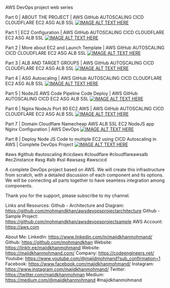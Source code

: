 AWS DevOps project web series

Part 0 | ABOUT THE PROJECT | AWS GitHub AUTOSCALING CICD CLOUDFLARE EC2 ASG ALB SSL
[![IMAGE ALT TEXT HERE](https://img.youtube.com/vi/8bnxLx1VGgg/0.jpg)](https://www.youtube.com/watch?v=8bnxLx1VGgg)

Part 1 | EC2 Configuration | AWS GitHub AUTOSCALING CICD CLOUDFLARE EC2 ASG ALB SSL
[![IMAGE ALT TEXT HERE](https://img.youtube.com/vi/J7jBw5Pbe08/0.jpg)](https://www.youtube.com/watch?v=J7jBw5Pbe08)

Part 2 | More about EC2 and Launch Template | AWS GitHub AUTOSCALING CICD CLOUDFLARE EC2 ASG ALB SSL
[![IMAGE ALT TEXT HERE](https://img.youtube.com/vi/qijxQwUWhCs/0.jpg)](https://www.youtube.com/watch?v=qijxQwUWhCs)

Part 3 | ALB AND TARGET GROUPS | AWS GitHub AUTOSCALING CICD CLOUDFLARE EC2 ASG ALB SSL
[![IMAGE ALT TEXT HERE](https://img.youtube.com/vi/6Sb1j60n60E/0.jpg)](https://www.youtube.com/watch?v=6Sb1j60n60E)

Part 4 | ASG Autoscaling | AWS GitHub AUTOSCALING CICD CLOUDFLARE EC2 ASG ALB SSL
[![IMAGE ALT TEXT HERE](https://img.youtube.com/vi/p7NlQQmubmw/0.jpg)](https://www.youtube.com/watch?v=p7NlQQmubmw)

Part 5 | NodeJS AWS Code Pipeline Code Deploy | AWS GitHub AUTOSCALING CICD EC2 ASG ALB SSL
[![IMAGE ALT TEXT HERE](https://img.youtube.com/vi/Re72SFxRdf0/0.jpg)](https://www.youtube.com/watch?v=Re72SFxRdf0)

Part 6 | Nginx NodeJs Port 80 EC2 AWS | AWS GitHub AUTOSCALING CICD CLOUDFLARE EC2 ASG ALB SSL
[![IMAGE ALT TEXT HERE](https://img.youtube.com/vi/6O6IGuFFyvw/0.jpg)](https://www.youtube.com/watch?v=6O6IGuFFyvw)

Part 7 | Domain Cloudflare Namecheap AWS ALB SSL EC2 NodeJS app Nginx Configuration | AWS DevOps
[![IMAGE ALT TEXT HERE](https://img.youtube.com/vi/D49-etOxqHk/0.jpg)](https://www.youtube.com/watch?v=D49-etOxqHk)

Part 8 | Deploy Node JS Code to multiple EC2 using CICD Autoscaling in AWS | Complete DevOps Project
[![IMAGE ALT TEXT HERE](https://img.youtube.com/vi/Q0J6AVAXDA8/0.jpg)](https://www.youtube.com/watch?v=Q0J6AVAXDA8)

#aws
#github
#autoscaling
#cicdaws
#cloudflare
#cloudflareawsalb
#ec2instance
#asg
#alb
#ssl
#awsasg
#awscicd

A complete DevOps project based on AWS. We will create this infrastructure from scratch, with a detailed discussion of each component and its options. We will be connecting all parts together to have seamless integration among components.

Thank you for the support, please subscribe to my channel.

Links and Resources:
Github - Architecture and Diagram: https://github.com/mohmandkhan/awsdevopsprojectarchitecture
Github - Sample Project: https://github.com/mohmandkhan/awsdevopsprojectsample
AWS Account: https://aws.com

About Me:
LinkedIn: https://www.linkedin.com/in/majidkhanmohmand/
Github: https://github.com/mohmandkhan
Website: https://linktr.ee/majidkhanmohmand
Website: https://majidkhanmohmand.com/
Company: https://codeengineers.net/
Youtube: https://www.youtube.com/@majidmohmand?sub_confirmation=1
Facebook: https://www.facebook.com/majidkhanmohmand/
Instagram: https://www.instagram.com/majidkhanmohmand/
Twitter: https://twitter.com/majidkhanmohman
Medium: https://medium.com/@majidkhanmohmand
#majidkhanmohmand
